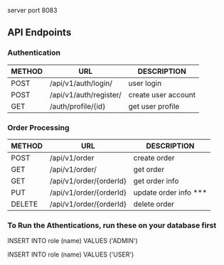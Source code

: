 server port 8083

## API Endpoints
### Authentication

| METHOD | URL                    | DESCRIPTION         |
|--------|------------------------|---------------------|
| POST   | /api/v1/auth/login/    | user login          |
| POST   | /api/v1/auth/register/ | create user account |
| GET    | /auth/profile/{id}     | get user profile    |

### Order Processing
| METHOD | URL                     | DESCRIPTION           |
|--------|-------------------------|-----------------------|
| POST   | /api/v1/order           | create order          |
| GET    | /api/v1/order/          | get order             |
| GET    | /api/v1/order/{orderId} | get order info        |
| PUT    | /api/v1/order/{orderId} | update order info *** |
| DELETE | /api/v1/order/{orderId} | delete order          |

### To Run the Athentications, run these on your database first
INSERT INTO role (name) VALUES ('ADMIN')

INSERT INTO role (name) VALUES ('USER')